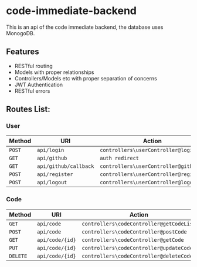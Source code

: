 # code-immediate-backend

This is an api of the code immediate backend, the database uses MonogoDB.

## Features

- RESTful routing
- Models with proper relationships
- Controllers/Models etc with proper separation of concerns
- JWT Authentication
- RESTful errors

## Routes List:

### User

| Method     | URI                               | Action                                                  |
|------------|-----------------------------------|---------------------------------------------------------|
| `POST`     | `api/login`                       | `controllers\userController@login`                      |
| `GET`      | `api/github`                      | `auth redirect`                                         |
| `GET`      | `api/github/callback`             | `controllers\userController@github`                     |
| `POST`     | `api/register`                    | `controllers\userController@register`                   |
| `POST`     | `api/logout`                      | `controllers\userController@logout`                     |

### Code

| Method     | URI                               | Action                                                  |
|------------|-----------------------------------|---------------------------------------------------------|
| `GET`      | `api/code`                        | `controllers\codeController@getCodeList`                |
| `POST`     | `api/code`                        | `controllers\codeController@postCode`                   |
| `GET`      | `api/code/{id}`                   | `controllers\codeController@getCode`                    |
| `PUT`      | `api/code/{id}`                   | `controllers\codeController@updateCode`                 |
| `DELETE`   | `api/code/{id}`                   | `controllers\codeController@deleteCode`                 |
